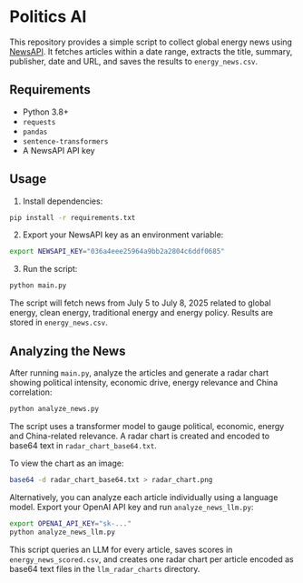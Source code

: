 # Politics AI

This repository provides a simple script to collect global energy news using [NewsAPI](https://newsapi.org/). It fetches articles within a date range, extracts the title, summary, publisher, date and URL, and saves the results to `energy_news.csv`.

## Requirements

- Python 3.8+
- `requests`
- `pandas`
- `sentence-transformers`
- A NewsAPI API key

## Usage

1. Install dependencies:

```bash
pip install -r requirements.txt
```

2. Export your NewsAPI key as an environment variable:

```bash
export NEWSAPI_KEY="036a4eee25964a9bb2a2804c6ddf0685"
```

3. Run the script:

```bash
python main.py
```

The script will fetch news from July 5 to July 8, 2025 related to global energy, clean energy, traditional energy and energy policy. Results are stored in `energy_news.csv`.

## Analyzing the News

After running `main.py`, analyze the articles and generate a radar chart showing political intensity, economic drive, energy relevance and China correlation:

```bash
python analyze_news.py
```

The script uses a transformer model to gauge political, economic, energy and
China-related relevance. A radar chart is created and encoded to base64 text in
`radar_chart_base64.txt`.

To view the chart as an image:

```bash
base64 -d radar_chart_base64.txt > radar_chart.png
```

Alternatively, you can analyze each article individually using a language model.
Export your OpenAI API key and run `analyze_news_llm.py`:

```bash
export OPENAI_API_KEY="sk-..."
python analyze_news_llm.py
```

This script queries an LLM for every article, saves scores in
`energy_news_scored.csv`, and creates one radar chart per article encoded as
base64 text files in the `llm_radar_charts` directory.
